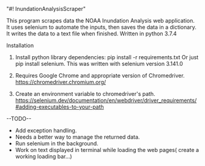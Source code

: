 "#! InundationAnalysisScraper"

This program scrapes data the NOAA Inundation Analysis web application. It uses selenium to automate the inputs, then saves the data in a dictionary. It writes the data to a text file when finished. Written in python 3.7.4

Installation
1. Install python library dependencies: pip install -r requirements.txt
   Or just pip install selenium. This was written with selenium version 3.141.0

2. Requires Google Chrome and appropriate version of Chromedriver.
   https://chromedriver.chromium.org/

3.  Create an environment variable to chromedriver's path.
    https://selenium.dev/documentation/en/webdriver/driver_requirements/#adding-executables-to-your-path

--TODO--
- Add exception handling.
- Needs a better way to manage the returned data.
- Run selenium in the background. 
- Work on text displayed in terminal while loading the web pages( create a working loading bar...)

